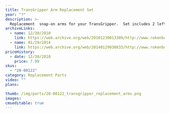 ```yaml
---
title: TransGripper Arm Replacement Set
year: "?"
description: >-
  Replacement  snap-on arms for your TransGripper.  Set includes 2 left and 2 right snap-on arms. Color: Yellow.
archiveLinks:
  - name: 12/30/2010
    link: https://web.archive.org/web/20101230013309/http://www.rokenbok.com/estore/spare-parts/transgripper-arm-replacment-set
  - name: 01/29/2014
    link: https://web.archive.org/web/20140129030833/http://www.rokenbok.com/shop/spare-parts/transgripper-arm-replacment-set
priceHistory:
  - date: 12/30/2010
    price: 7.99
skus:
  - "20-00122"
category: Replacement Parts
video: ""
plans:

thumb: /img/parts/20-00122_transgripper_replacement_arms.png
images:
cmseditable: true
---
```

